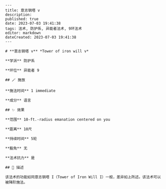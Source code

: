 
    ---
    title: 意志钢塔 v
    description: 
    published: true
    date: 2023-07-03 19:41:38
    tags: 法术, 防护系, 异能者法术, 9环法术
    editor: markdown
    dateCreated: 2023-07-03 19:41:38
    ---

    # **意志钢塔 v** *Tower of iron will v*

    **学派** 防护系 

    **环位** 异能者 9

    ## 🪄 施放

    **施法时间** 1 immediate

    **成分** 语言

    ## ✨ 效果  

    **范围** 10-ft.-radius emanation centered on you

    **距离** 10尺  

    **持续时间** 5轮 

    **豁免** 无

    **法术抗力** 是

    ## 📖 描述

    该法术的功能如同意志钢塔 I（Tower of Iron Will I）一般，差异如上所述。该法术可以被降阶施法。
    